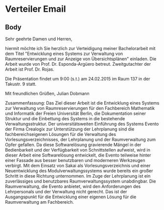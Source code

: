 # Verteiler Email

## Body
Sehr geehrte Damen und Herren,

hiermit möchte ich Sie herzlich zur Verteidigung meiner Bachelorarbeit mit dem Titel "Entwicklung eines Systems zur Verwaltung von Raumreservierungen und zur Anzeige von Übersichtsplänen" einladen. Die Arbeit wurde von Prof. Dr. Esponda-Argüero betreut. Zweitgutachter der Arbeit ist Prof. Dr. Rojas.

Die Präsentation findet um 9:00 (s.t.) am 24.02.2015 im Raum 137 in der Takustr. 9 statt.

Mit freundlichen Grüßen,
Julian Dobmann


Zusammenfassung:
Das Ziel dieser Arbeit ist die Entwicklung eines Systems zur Verwaltung von Raumreservierungen für den Fachbereich Mathematik und Informatik der Freien Universität Berlin, die Dokumentation seiner Struktur und die Einbettung des Systems in die bestehende Verwaltungsstruktur.
Der universitätsweiten Einführung des Systems Evento der Firma Crealogix zur Unterstützung der Lehrplanung sind die fachbereichseigenen Lösungen für die Verwaltung des Vorlesungsverzeichnisses, der Lehrplanung und der Raumverwaltung zum Opfer gefallen. Da diese Softwarelösung gravierende Mängel in der Bedienbarkeit und der Verfügbarkeit von Schnittstellen aufweist, wird in dieser Arbeit eine Softwarelösung entwickelt, die Evento teilweise hinter einer Fassade aus besser benutzbaren und moderneren Werkzeugen verbirgt. Mit dem Einsatz von Sakai als Vorlesungsverzeichnis und einer Neuentwicklung des Modulverwaltungssystems wurde bereits ein großer Schritt in diese Richtung unternommen. Im Zuge der Lehrplanung ist ein zuverlässiges und benutzbares Raumverwaltungssystem unabdingbar.
Die Raumverwaltung, die Evento anbietet, wird den Anforderungen des Lehrpersonals und der Verwaltung nicht gerecht. Das ist der Ausgangspunkt für die Entwicklung einer eigenen Lösung für die Raumverwaltung am Fachbereich.


